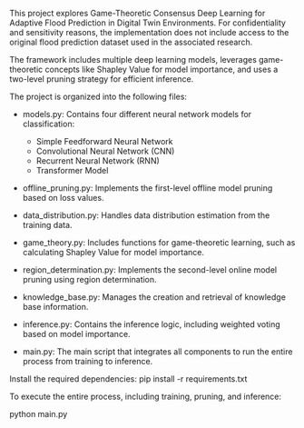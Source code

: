 This project explores Game-Theoretic Consensus Deep Learning for Adaptive Flood Prediction in Digital Twin Environments. For confidentiality and sensitivity reasons, the implementation does not include access to the original flood prediction dataset used in the associated research.

The framework includes multiple deep learning models, leverages game-theoretic concepts like Shapley Value for model importance, and uses a two-level pruning strategy for efficient inference.

The project is organized into the following files:

- models.py: Contains four different neural network models for classification:
  - Simple Feedforward Neural Network
  - Convolutional Neural Network (CNN)
  - Recurrent Neural Network (RNN)
  - Transformer Model

- offline_pruning.py: Implements the first-level offline model pruning based on loss values.

- data_distribution.py: Handles data distribution estimation from the training data.

- game_theory.py: Includes functions for game-theoretic learning, such as calculating Shapley Value for model importance.

- region_determination.py: Implements the second-level online model pruning using region determination.

- knowledge_base.py: Manages the creation and retrieval of knowledge base information.

- inference.py: Contains the inference logic, including weighted voting based on model importance.

- main.py: The main script that integrates all components to run the entire process from training to inference.



Install the required dependencies: pip install -r requirements.txt

To execute the entire process, including training, pruning, and inference:

python main.py
